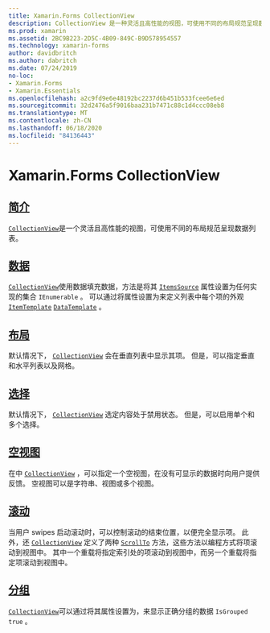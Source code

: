 ```yaml
---
title: Xamarin.Forms CollectionView
description: CollectionView 是一种灵活且高性能的视图，可使用不同的布局规范呈现数据列表。
ms.prod: xamarin
ms.assetid: 2BC9B223-2D5C-4B09-849C-B9D578954557
ms.technology: xamarin-forms
author: davidbritch
ms.author: dabritch
ms.date: 07/24/2019
no-loc:
- Xamarin.Forms
- Xamarin.Essentials
ms.openlocfilehash: a2c9fd9e6e48192bc2237d6b451b533fcee6e6ed
ms.sourcegitcommit: 32d2476a5f9016baa231b7471c88c1d4ccc08eb8
ms.translationtype: MT
ms.contentlocale: zh-CN
ms.lasthandoff: 06/18/2020
ms.locfileid: "84136443"
---
```

# <a name="xamarinforms-collectionview"></a>Xamarin.Forms CollectionView

## <a name="introduction"></a>[简介](introduction.md)

[`CollectionView`](xref:Xamarin.Forms.CollectionView)是一个灵活且高性能的视图，可使用不同的布局规范呈现数据列表。

## <a name="data"></a>[数据](populate-data.md)

[`CollectionView`](xref:Xamarin.Forms.CollectionView)使用数据填充数据，方法是将其 [`ItemsSource`](xref:Xamarin.Forms.ItemsView.ItemsSource) 属性设置为任何实现的集合 `IEnumerable` 。 可以通过将属性设置为来定义列表中每个项的外观 [`ItemTemplate`](xref:Xamarin.Forms.ItemsView.ItemTemplate) [`DataTemplate`](xref:Xamarin.Forms.DataTemplate) 。

## <a name="layout"></a>[布局](layout.md)

默认情况下， [`CollectionView`](xref:Xamarin.Forms.CollectionView) 会在垂直列表中显示其项。 但是，可以指定垂直和水平列表以及网格。

## <a name="selection"></a>[选择](selection.md)

默认情况下， [`CollectionView`](xref:Xamarin.Forms.CollectionView) 选定内容处于禁用状态。 但是，可以启用单个和多个选择。

## <a name="empty-views"></a>[空视图](emptyview.md)

在中 [`CollectionView`](xref:Xamarin.Forms.CollectionView) ，可以指定一个空视图，在没有可显示的数据时向用户提供反馈。 空视图可以是字符串、视图或多个视图。

## <a name="scrolling"></a>[滚动](scrolling.md)

当用户 swipes 启动滚动时，可以控制滚动的结束位置，以便完全显示项。 此外，还 [`CollectionView`](xref:Xamarin.Forms.CollectionView) 定义了两种 [`ScrollTo`](xref:Xamarin.Forms.ItemsView.ScrollTo*) 方法，这些方法以编程方式将项滚动到视图中。 其中一个重载将指定索引处的项滚动到视图中，而另一个重载将指定项滚动到视图中。

## <a name="grouping"></a>[分组](grouping.md)

[`CollectionView`](xref:Xamarin.Forms.CollectionView)可以通过将其属性设置为，来显示正确分组的数据 `IsGrouped` `true` 。
